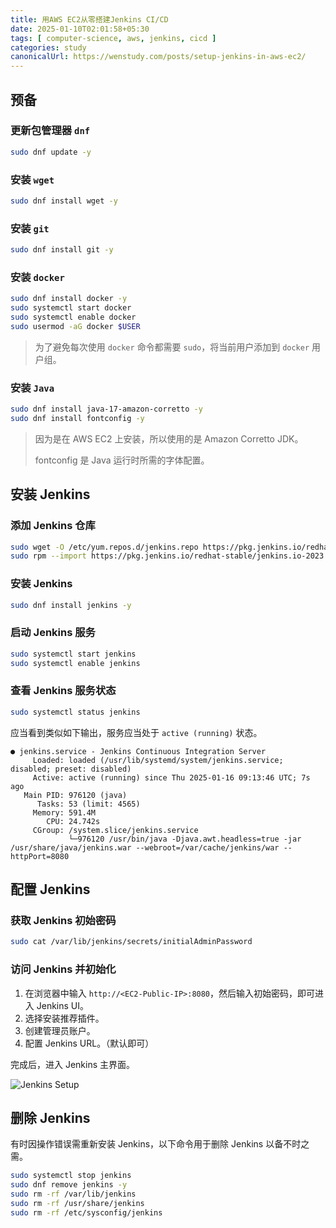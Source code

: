 ```yaml
---
title: 用AWS EC2从零搭建Jenkins CI/CD
date: 2025-01-10T02:01:58+05:30
tags: [ computer-science, aws, jenkins, cicd ]
categories: study
canonicalUrl: https://wenstudy.com/posts/setup-jenkins-in-aws-ec2/
---
```


<!--more-->

## 预备

### 更新包管理器 `dnf`

```bash
sudo dnf update -y
```

### 安装 `wget`

```bash
sudo dnf install wget -y
```

### 安装 `git`

```bash
sudo dnf install git -y
```

### 安装 `docker`

```bash
sudo dnf install docker -y
sudo systemctl start docker
sudo systemctl enable docker
sudo usermod -aG docker $USER
```

> 为了避免每次使用 `docker` 命令都需要 `sudo`，将当前用户添加到 `docker` 用户组。

### 安装 `Java`

```bash
sudo dnf install java-17-amazon-corretto -y
sudo dnf install fontconfig -y
```

> 因为是在 AWS EC2 上安装，所以使用的是 Amazon Corretto JDK。
>
> fontconfig 是 Java 运行时所需的字体配置。

## 安装 Jenkins

### 添加 Jenkins 仓库

```bash
sudo wget -O /etc/yum.repos.d/jenkins.repo https://pkg.jenkins.io/redhat-stable/jenkins.repo
sudo rpm --import https://pkg.jenkins.io/redhat-stable/jenkins.io-2023.key
```

### 安装 Jenkins

```bash
sudo dnf install jenkins -y 
```

### 启动 Jenkins 服务

```bash
sudo systemctl start jenkins
sudo systemctl enable jenkins
```

### 查看 Jenkins 服务状态

```bash
sudo systemctl status jenkins
```

应当看到类似如下输出，服务应当处于 `active (running)` 状态。

```
● jenkins.service - Jenkins Continuous Integration Server
     Loaded: loaded (/usr/lib/systemd/system/jenkins.service; disabled; preset: disabled)
     Active: active (running) since Thu 2025-01-16 09:13:46 UTC; 7s ago
   Main PID: 976120 (java)
      Tasks: 53 (limit: 4565)
     Memory: 591.4M
        CPU: 24.742s
     CGroup: /system.slice/jenkins.service
             └─976120 /usr/bin/java -Djava.awt.headless=true -jar /usr/share/java/jenkins.war --webroot=/var/cache/jenkins/war --httpPort=8080
```

## 配置 Jenkins

### 获取 Jenkins 初始密码

```bash
sudo cat /var/lib/jenkins/secrets/initialAdminPassword
```

### 访问 Jenkins 并初始化

1. 在浏览器中输入 `http://<EC2-Public-IP>:8080`，然后输入初始密码，即可进入 Jenkins UI。
2. 选择安装推荐插件。
3. 创建管理员账户。
4. 配置 Jenkins URL。（默认即可）

完成后，进入 Jenkins 主界面。

![Jenkins Setup](/images/setup-jenkins-in-aws-ec2/jenkins-ui-init-plugin-install.png)

## 删除 Jenkins

有时因操作错误需重新安装 Jenkins，以下命令用于删除 Jenkins 以备不时之需。

```bash
sudo systemctl stop jenkins
sudo dnf remove jenkins -y
sudo rm -rf /var/lib/jenkins
sudo rm -rf /usr/share/jenkins
sudo rm -rf /etc/sysconfig/jenkins
```
